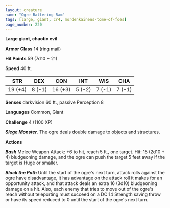 ```yaml
---
layout: creature
name: "Ogre Battering Ram"
tags: [large, giant, cr4, mordenkainens-tome-of-foes]
page_number: 220
---
```


**Large giant, chaotic evil**

**Armor Class** 14 (ring mail)

**Hit Points** 59  (7d10 + 21)

**Speed** 40 ft.

|   STR   |   DEX   |   CON   |   INT   |   WIS   |   CHA   |
|:-------:|:-------:|:-------:|:-------:|:-------:|:-------:|
| 19 (+4) | 8 (-1) | 16 (+3) | 5 (-2) | 7 (-1) | 7 (-1) |

**Senses** darkvision 60 ft., passive Perception 8

**Languages** Common, Giant

**Challenge** 4 (1100 XP)

***Siege Monster.*** The ogre deals double damage to objects and structures.

**Actions**

***Bash*** Melee Weapon Attack: +6 to hit, reach 5 ft., one target. Hit: 15 (2d10 + 4) bludgeoning damage, and the ogre can push the target 5 feet away if the target is Huge or smaller.

***Block the Path*** Until the start of the ogre's next turn, attack rolls against the ogre have disadvantage, it has advantage on the attack roll it makes for an opportunity attack, and that attack deals an extra 16 (3d10) bludgeoning damage on a hit. Also, each enemy that tries to move out of the ogre's reach without teleporting must succeed on a DC 14 Strength saving throw or have its speed reduced to 0 until the start of the ogre's next turn.